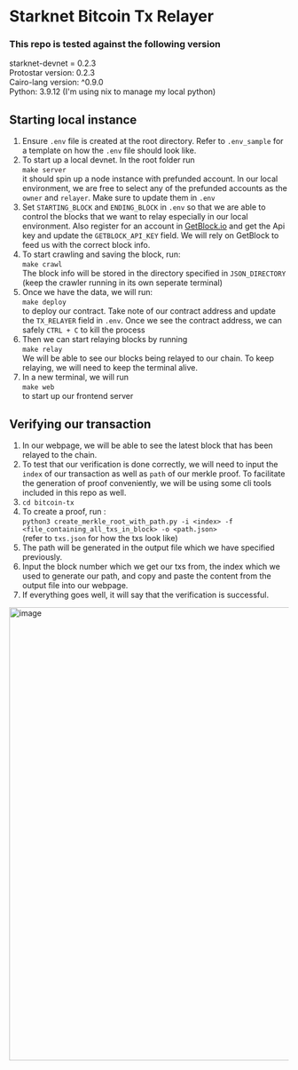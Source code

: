 # Starknet Bitcoin Tx Relayer

### This repo is tested against the following version
starknet-devnet = 0.2.3 <br>
Protostar version: 0.2.3 <br>
Cairo-lang version: ^0.9.0<br>
Python: 3.9.12 (I'm using nix to manage my local python)

## Starting local instance
1. Ensure `.env` file is created at the root directory. Refer to `.env_sample` for a template on how the `.env` file should look like.
2. To start up a local devnet. In the root folder run <br>
```make server``` <br>
it should spin up a node instance with prefunded account. In our local environment, we are free to select any of the prefunded accounts as the `owner` and `relayer`. Make sure to update them in `.env`
3. Set `STARTING_BLOCK` and `ENDING_BLOCK` in `.env` so that we are able to control the blocks that we want to relay especially in our local environment. Also register for an account in [GetBlock.io](https://getblock.io) and get the Api key and update the `GETBLOCK_API_KEY` field. We will rely on GetBlock to feed us with the correct block info.
4. To start crawling and saving the block, run: <br>
```make crawl``` <br>
The block info will be stored in the directory specified in `JSON_DIRECTORY`  (keep the crawler running in its own seperate terminal)
5. Once we have the data, we will run: <br>
```make deploy``` <br> to deploy our contract. Take note of our contract address and update the `TX_RELAYER` field in `.env`. Once we see the contract address, we can safely `CTRL + C` to kill the process
6. Then we can start relaying blocks by running <br>
```make relay``` <br> We will be able to see our blocks being relayed to our chain. To keep relaying, we will need to keep the terminal alive.
7. In a new terminal, we will run <br> ```make web``` <br> to start up our frontend server

## Verifying our transaction
1. In our webpage, we will be able to see the latest block that has been relayed to the chain.
2. To test that our verification is done correctly, we will need to input the `index` of our transaction as well as `path` of our merkle proof. To facilitate the generation of proof conveniently, we will be using some cli tools included in this repo as well.
3. ```cd bitcoin-tx```
4. To create a proof, run : <br>
```python3 create_merkle_root_with_path.py -i <index> -f <file_containing_all_txs_in_block> -o <path.json>``` <br>
(refer to `txs.json` for how the txs look like)
5. The path will be generated in the output file which we have specified previously.
6. Input the block number which we get our txs from, the index which we used to generate our path, and copy and paste the content from the output file into our webpage.
7. If everything goes well, it will say that the verification is successful.

<img width="816" alt="image" src="https://user-images.githubusercontent.com/60590919/175042184-7a8a5606-2b96-4eed-a80d-901322e26c91.png">
